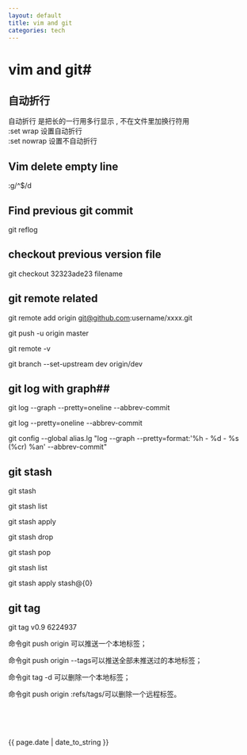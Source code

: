 ```yaml
---
layout: default
title: vim and git
categories: tech
---
```

# vim and git#

## 自动折行 ##
自动折行 是把长的一行用多行显示 , 不在文件里加换行符用<br> 
:set wrap 设置自动折行<br>
:set nowrap 设置不自动折行<br>

## Vim delete empty line ##
:g/^$/d

## Find previous git commit ##
git reflog

## checkout previous version file ##
git checkout 32323ade23 filename

## git remote related ##
git remote add origin git@github.com:username/xxxx.git

git push -u origin master

git remote -v

git branch --set-upstream dev origin/dev

## git log with graph##
git log --graph --pretty=oneline --abbrev-commit

git log --pretty=oneline --abbrev-commit

git config --global alias.lg "log --graph --pretty=format:'%h - %d - %s (%cr) %an' --abbrev-commit"
## git stash ##
git stash

git stash list

git stash apply

git stash drop

git stash pop

git stash list

git stash apply stash@\{0\}

## git tag ##
git tag v0.9 6224937

命令git push origin <tagname>可以推送一个本地标签；

命令git push origin --tags可以推送全部未推送过的本地标签；

命令git tag -d <tagname>可以删除一个本地标签；

命令git push origin :refs/tags/<tagname>可以删除一个远程标签。

<br>
<br>
<br>
<p>{{ page.date | date_to_string }}</p>
